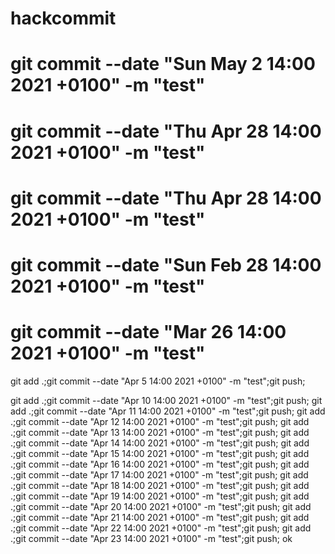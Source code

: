 # hackcommit

# git commit --date "Sun May 2 14:00 2021 +0100" -m "test"

# git commit --date "Thu Apr 28 14:00 2021 +0100" -m "test"

# git commit --date "Thu Apr 28 14:00 2021 +0100" -m "test"

# git commit --date "Sun Feb 28 14:00 2021 +0100" -m "test"

# git commit --date "Mar 26 14:00 2021 +0100" -m "test"

git add .;git commit --date "Apr 5 14:00 2021 +0100" -m "test";git push;




git add .;git commit --date "Apr 10 14:00 2021 +0100" -m "test";git push;
git add .;git commit --date "Apr 11 14:00 2021 +0100" -m "test";git push;
git add .;git commit --date "Apr 12 14:00 2021 +0100" -m "test";git push;
git add .;git commit --date "Apr 13 14:00 2021 +0100" -m "test";git push;
git add .;git commit --date "Apr 14 14:00 2021 +0100" -m "test";git push;
git add .;git commit --date "Apr 15 14:00 2021 +0100" -m "test";git push;
git add .;git commit --date "Apr 16 14:00 2021 +0100" -m "test";git push;
git add .;git commit --date "Apr 17 14:00 2021 +0100" -m "test";git push;
git add .;git commit --date "Apr 18 14:00 2021 +0100" -m "test";git push;
git add .;git commit --date "Apr 19 14:00 2021 +0100" -m "test";git push;
git add .;git commit --date "Apr 20 14:00 2021 +0100" -m "test";git push;
git add .;git commit --date "Apr 21 14:00 2021 +0100" -m "test";git push;
git add .;git commit --date "Apr 22 14:00 2021 +0100" -m "test";git push;
git add .;git commit --date "Apr 23 14:00 2021 +0100" -m "test";git push;
ok



